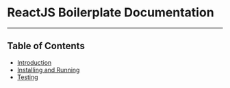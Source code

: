 # ReactJS Boilerplate Documentation

---

## Table of Contents

- [Introduction](introduction.md)
- [Installing and Running](installing-and-running.md)
- [Testing](testing.md)
